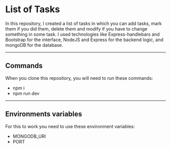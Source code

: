 # List of Tasks

In this repository, I created a list of tasks in which you can add tasks, mark them if you did them, delete them and modify if you have to change something in some task. I used technologies like Express-handlebars and Bootstrap for the interface, NodeJS and Express for the backend logic, and mongoDB for the database.

---

## Commands

When you clone this repository, you will need to run these commands:

- npm i
- npm run dev

---
## Environments variables

For this to work you need to use these environment variables:

- MONGODB_URI
- PORT